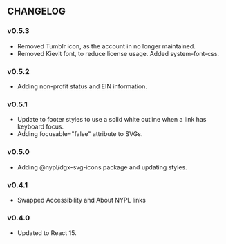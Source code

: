 ## CHANGELOG

### v0.5.3
- Removed Tumblr icon, as the account in no longer maintained.
- Removed Kievit font, to reduce license usage. Added system-font-css.

### v0.5.2
- Adding non-profit status and EIN information.

### v0.5.1
- Update to footer styles to use a solid white outline when a link has keyboard focus.
- Adding focusable="false" attribute to SVGs.

### v0.5.0
- Adding @nypl/dgx-svg-icons package and updating styles.

### v0.4.1
- Swapped Accessibility and About NYPL links

### v0.4.0
- Updated to React 15.
